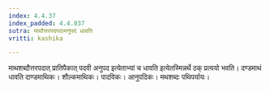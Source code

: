 ```yaml
---
index: 4.4.37
index_padded: 4.4.037
sutra: माथौत्तरपदपदव्यनुपदं धावति
vritti: kashika

---
```

माथशब्दौत्तरपदात् प्रातिपैकात् पदवी अनुपद इत्येताभ्यां च धावति इत्येतस्मिन्नर्थे ठक् प्रत्ययो भवति। दण्डमाथं धावति दाण्डमाथिकः। शौल्कमाथिकः। पादविकः। आनुपदिकः। मथशब्दः पथिपर्यायः।